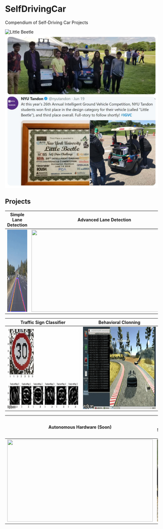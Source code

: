 # SelfDrivingCar
Compendium of Self-Driving Car Projects

![Little Beetle](./README_images/little_beetle.gif) ![IGVC Award](./README_images/award.jpg)

[//]: # (--------------------------------------------------)
[//]: # (Image Directory Paths)
[image1]: ./README_images/simple_lane_detection.gif
[image2]: ./README_images/advanced_lane_detection.gif
[image3]: ./README_images/traffic.gif
[image4]: ./README_images/behavior.gif
[image5]: ./README_images/hardware.gif

[//]: # (Repo URL Links)
[link1]: https://github.com/laygond/Simple-Lane-Detection
[link2]: https://github.com/laygond/Advanced-Lane-Detection
[link3]: https://github.com/laygond/Traffic-Sign-Classifier
[link4]: https://github.com/laygond/Behavioral-Cloning
[link5]: https://github.com/laygond/SelfDrivingCar

## Projects

Simple Lane Detection | Advanced Lane Detection 
:---:|:---:
<a href=https://github.com/laygond/Simple-Lane-Detection> <img src="./README_images/simple_lane_detection.gif" width="480" height="270"> </a> | <a href=https://github.com/laygond/Advanced-Lane-Detection> <img src="./README_images/advanced_lane_detection.gif" width="480" height="270"> </a> 


Traffic Sign Classifier | Behavioral Clonning
:---:|:---:
<a href=https://github.com/laygond/Traffic-Sign-Classifier> <img src="./README_images/traffic.gif" width="480" height="270"> </a> | <a href=https://github.com/laygond/Behavioral-Cloning> <img src="./README_images/behavior.gif" width="480" height="270"> </a> 

Autonomous Hardware (Soon) | Little Beetle Software (Soon)
:---:|:---:
<a href=https://github.com/laygond/SelfDrivingCar> <img src="./README_images/hardware.gif" width="480" height="270"> </a> | <a href=https://github.com/laygond/SelfDrivingCar> <img src="./README_images/leaders.jpg" width="480" height="270"> </a> 

